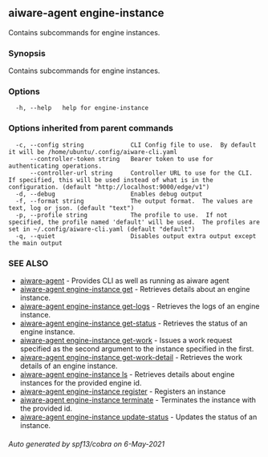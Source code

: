 ## aiware-agent engine-instance

Contains subcommands for engine instances.

### Synopsis

Contains subcommands for engine instances.

### Options

```
  -h, --help   help for engine-instance
```

### Options inherited from parent commands

```
  -c, --config string             CLI Config file to use.  By default it will be /home/ubuntu/.config/aiware-cli.yaml
      --controller-token string   Bearer token to use for authenticating operations.
      --controller-url string     Controller URL to use for the CLI.  If specified, this will be used instead of what is in the configuration. (default "http://localhost:9000/edge/v1")
  -d, --debug                     Enables debug output
  -f, --format string             The output format.  The values are text, log or json. (default "text")
  -p, --profile string            The profile to use.  If not specified, the profile named 'default' will be used.  The profiles are set in ~/.config/aiware-cli.yaml (default "default")
  -q, --quiet                     Disables output extra output except the main output
```

### SEE ALSO

* [aiware-agent](/cli/aiware-agent.md)	 - Provides CLI as well as running as aiware agent
* [aiware-agent engine-instance get](/cli/aiware-agent_engine-instance_get.md)	 - Retrieves details about an engine instance.
* [aiware-agent engine-instance get-logs](/cli/aiware-agent_engine-instance_get-logs.md)	 - Retrieves the logs of an engine instance.
* [aiware-agent engine-instance get-status](/cli/aiware-agent_engine-instance_get-status.md)	 - Retrieves the status of an engine instance.
* [aiware-agent engine-instance get-work](/cli/aiware-agent_engine-instance_get-work.md)	 - Issues a work request specified as the second argument to the instance specified in the first.
* [aiware-agent engine-instance get-work-detail](/cli/aiware-agent_engine-instance_get-work-detail.md)	 - Retrieves the work details of an engine instance.
* [aiware-agent engine-instance ls](/cli/aiware-agent_engine-instance_ls.md)	 - Retrieves details about engine instances for the provided engine id.
* [aiware-agent engine-instance register](/cli/aiware-agent_engine-instance_register.md)	 - Registers an instance
* [aiware-agent engine-instance terminate](/cli/aiware-agent_engine-instance_terminate.md)	 - Terminates the instance with the provided id.
* [aiware-agent engine-instance update-status](/cli/aiware-agent_engine-instance_update-status.md)	 - Updates the status of an instance.

###### Auto generated by spf13/cobra on 6-May-2021
